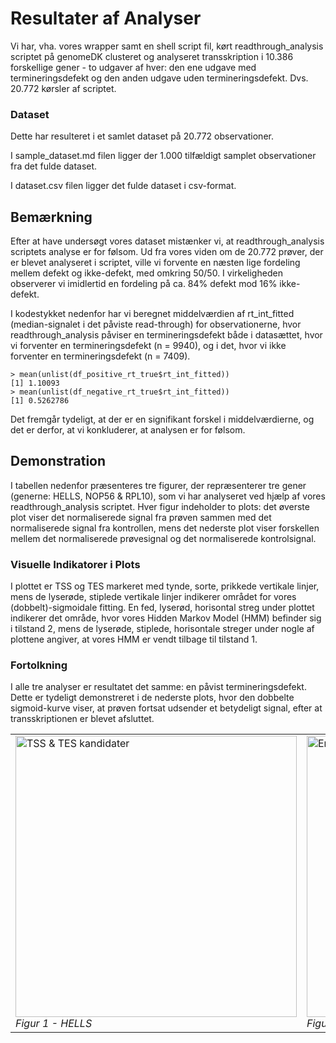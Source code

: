 # Resultater af Analyser


Vi har, vha. vores wrapper samt en shell script fil, kørt readthrough_analysis scriptet på genomeDK clusteret og analyseret transskription i 10.386 forskellige gener - to udgaver af hver: den ene udgave med termineringsdefekt og den anden udgave uden termineringsdefekt. Dvs. 20.772 kørsler af scriptet.

### Dataset
Dette har resulteret i et samlet dataset på 20.772 observationer. 

I sample_dataset.md filen ligger der 1.000 tilfældigt samplet observationer fra det fulde dataset. 

I dataset.csv filen ligger det fulde dataset i csv-format. 

## Bemærkning
Efter at have undersøgt vores dataset mistænker vi, at readthrough_analysis scriptets analyse er for følsom. Ud fra vores viden om de 20.772 prøver, der er blevet analyseret i scriptet, ville vi forvente en næsten lige fordeling mellem defekt og ikke-defekt, med omkring 50/50. I virkeligheden observerer vi imidlertid en fordeling på ca. 84% defekt mod 16% ikke-defekt.

I kodestykket nedenfor har vi beregnet middelværdien af rt_int_fitted (median-signalet i det påviste read-through) for observationerne, hvor readthrough_analysis påviser en termineringsdefekt både i datasættet, hvor vi forventer en termineringsdefekt (n = 9940), og i det, hvor vi ikke forventer en termineringsdefekt (n = 7409).
```{r}
> mean(unlist(df_positive_rt_true$rt_int_fitted))
[1] 1.10093
> mean(unlist(df_negative_rt_true$rt_int_fitted))
[1] 0.5262786
```
Det fremgår tydeligt, at der er en signifikant forskel i middelværdierne, og det er derfor, at vi konkluderer, at analysen er for følsom.

## Demonstration
I tabellen nedenfor præsenteres tre figurer, der repræsenterer tre gener (generne: HELLS, NOP56 & RPL10), som vi har analyseret ved hjælp af vores readthrough_analysis scriptet. Hver figur indeholder to plots: det øverste plot viser det normaliserede signal fra prøven sammen med det normaliserede signal fra kontrollen, mens det nederste plot viser forskellen mellem det normaliserede prøvesignal og det normaliserede kontrolsignal.
### Visuelle Indikatorer i Plots
I plottet er TSS og TES markeret med tynde, sorte, prikkede vertikale linjer, mens de lyserøde, stiplede vertikale linjer indikerer området for vores (dobbelt)-sigmoidale fitting. En fed, lyserød, horisontal streg under plottet indikerer det område, hvor vores Hidden Markov Model (HMM) befinder sig i tilstand 2, mens de lyserøde, stiplede, horisontale streger under nogle af plottene angiver, at vores HMM er vendt tilbage til tilstand 1.
### Fortolkning
I alle tre analyser er resultatet det samme: en påvist termineringsdefekt. Dette er tydeligt demonstreret i de nederste plots, hvor den dobbelte sigmoid-kurve viser, at prøven fortsat udsender et betydeligt signal, efter at transskriptionen er blevet afsluttet.
<table>
  <tr>
    <td>
      <img width="450" alt="TSS & TES kandidater" src="https://github.com/Kasperlanghoff12/Dataprojekt/assets/128427973/a028a564-4fca-4cce-90a1-6e3244d0ce1c">
      <br>
      <em>Figur 1 - HELLS</em>
    </td>
    <td>
      <img width="450" alt="Endelig TSS & TES" src="https://github.com/Kasperlanghoff12/Dataprojekt/assets/128427973/961ed17d-e911-4966-bb6e-e6b3313dffa0">
      <br>
      <em>Figur 2 - NOP56</em>
    </td>
    <td>
      <img width="450" alt="Endelig TSS & TES" src="https://github.com/Kasperlanghoff12/Dataprojekt/assets/128427973/0e794841-fa82-4983-9f33-41d851277b25">
      <br>
      <em>Figur 3 - RPL10</em>
    </td>
  </tr>
</table>
